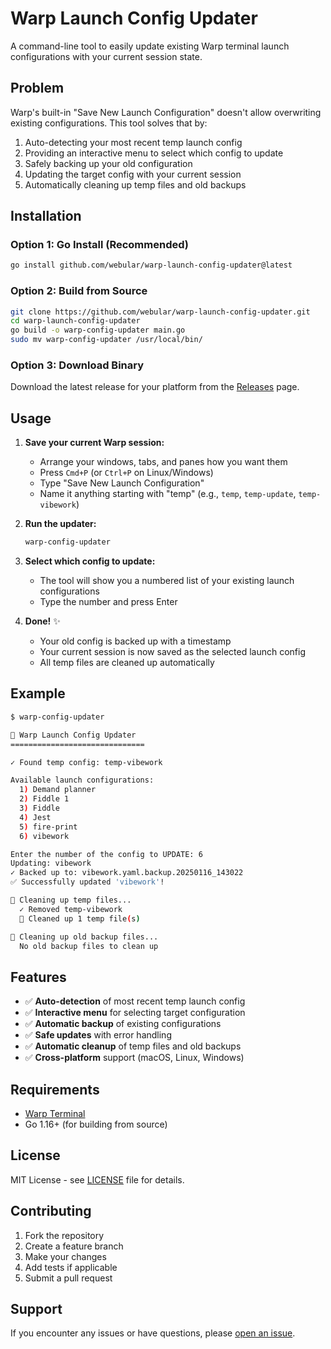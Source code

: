 # Warp Launch Config Updater

A command-line tool to easily update existing Warp terminal launch configurations with your current session state.

## Problem

Warp's built-in "Save New Launch Configuration" doesn't allow overwriting existing configurations. This tool solves that by:

1. Auto-detecting your most recent temp launch config
2. Providing an interactive menu to select which config to update
3. Safely backing up your old configuration
4. Updating the target config with your current session
5. Automatically cleaning up temp files and old backups

## Installation

### Option 1: Go Install (Recommended)
```bash
go install github.com/webular/warp-launch-config-updater@latest
```

### Option 2: Build from Source
```bash
git clone https://github.com/webular/warp-launch-config-updater.git
cd warp-launch-config-updater
go build -o warp-config-updater main.go
sudo mv warp-config-updater /usr/local/bin/
```

### Option 3: Download Binary
Download the latest release for your platform from the [Releases](https://github.com/webular/warp-launch-config-updater/releases) page.

## Usage

1. **Save your current Warp session:**
   - Arrange your windows, tabs, and panes how you want them
   - Press `Cmd+P` (or `Ctrl+P` on Linux/Windows)
   - Type "Save New Launch Configuration"
   - Name it anything starting with "temp" (e.g., `temp`, `temp-update`, `temp-vibework`)

2. **Run the updater:**
   ```bash
   warp-config-updater
   ```

3. **Select which config to update:**
   - The tool will show you a numbered list of your existing launch configurations
   - Type the number and press Enter

4. **Done!** ✨
   - Your old config is backed up with a timestamp
   - Your current session is now saved as the selected launch config
   - All temp files are cleaned up automatically

## Example

```bash
$ warp-config-updater

🚀 Warp Launch Config Updater
==============================

✓ Found temp config: temp-vibework

Available launch configurations:
  1) Demand planner
  2) Fiddle 1
  3) Fiddle
  4) Jest
  5) fire-print
  6) vibework

Enter the number of the config to UPDATE: 6
Updating: vibework
✓ Backed up to: vibework.yaml.backup.20250116_143022
✅ Successfully updated 'vibework'!

🧹 Cleaning up temp files...
  ✓ Removed temp-vibework
  🎉 Cleaned up 1 temp file(s)

🧹 Cleaning up old backup files...
  No old backup files to clean up
```

## Features

- ✅ **Auto-detection** of most recent temp launch config
- ✅ **Interactive menu** for selecting target configuration
- ✅ **Automatic backup** of existing configurations
- ✅ **Safe updates** with error handling
- ✅ **Automatic cleanup** of temp files and old backups
- ✅ **Cross-platform** support (macOS, Linux, Windows)

## Requirements

- [Warp Terminal](https://www.warp.dev/)
- Go 1.16+ (for building from source)

## License

MIT License - see [LICENSE](LICENSE) file for details.

## Contributing

1. Fork the repository
2. Create a feature branch
3. Make your changes
4. Add tests if applicable
5. Submit a pull request

## Support

If you encounter any issues or have questions, please [open an issue](https://github.com/webular/warp-launch-config-updater/issues).
